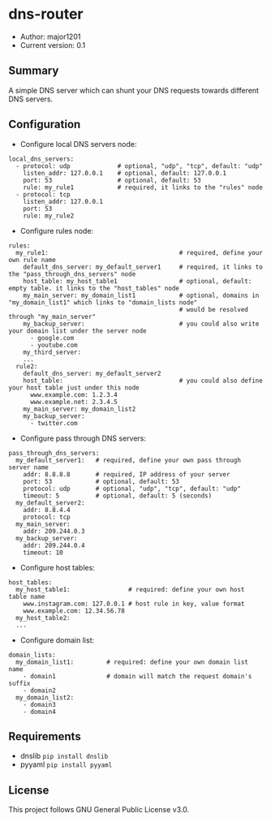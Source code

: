 # dns-router

- Author: major1201
- Current version: 0.1

## Summary

A simple DNS server which can shunt your DNS requests towards different DNS servers.

## Configuration

- Configure local DNS servers node:
```
local_dns_servers:
  - protocol: udp             # optional, "udp", "tcp", default: "udp"
    listen_addr: 127.0.0.1    # optional, default: 127.0.0.1
    port: 53                  # optional, default: 53
    rule: my_rule1            # required, it links to the "rules" node
  - protocol: tcp
    listen_addr: 127.0.0.1
    port: 53
    rule: my_rule2
```

- Configure rules node:
```
rules:
  my_rule1:                                    # required, define your own rule name
    default_dns_server: my_default_server1     # required, it links to the "pass_through_dns_servers" node
    host_table: my_host_table1                 # optional, default: empty table. it links to the "host_tables" node
    my_main_server: my_domain_list1            # optional, domains in "my_domain_list1" which links to "domain_lists node"
                                               # would be resolved through "my_main_server"
    my_backup_server:                          # you could also write your domain list under the server node
      - google.com
      - youtube.com
    my_third_server:
    ...
  rule2:
    default_dns_server: my_default_server2
    host_table:                                # you could also define your host table just under this node
      www.example.com: 1.2.3.4
      www.example.net: 2.3.4.5
    my_main_server: my_domain_list2
    my_backup_server:
      - twitter.com
```

- Configure pass through DNS servers:
```
pass_through_dns_servers:
  my_default_server1:   # required, define your own pass through server name
    addr: 8.8.8.8       # required, IP address of your server
    port: 53            # optional, default: 53
    protocol: udp       # optional, "udp", "tcp", default: "udp"
    timeout: 5          # optional, default: 5 (seconds)
  my_default_server2:
    addr: 8.8.4.4
    protocol: tcp
  my_main_server:
    addr: 209.244.0.3
  my_backup_server:
    addr: 209.244.0.4
    timeout: 10
```

- Configure host tables:
```
host_tables:
  my_host_table1:                # required: define your own host table name
    www.instagram.com: 127.0.0.1 # host rule in key, value format
    www.example.com: 12.34.56.78
  my_host_table2:
  ...
```

- Configure domain list:
```
domain_lists:
  my_domain_list1:         # required: define your own domain list name
    - domain1              # domain will match the request domain's suffix
    - domain2
  my_domain_list2:
    - domain3
    - domain4
```

## Requirements

- dnslib `pip install dnslib`
- pyyaml `pip install pyyaml`

## License

This project follows GNU General Public License v3.0.
